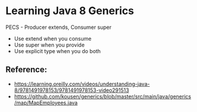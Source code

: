 # Learning Java 8 Generics

PECS - Producer extends, Consumer super
- Use extend when you consume
- Use super when you provide
- Use explicit type when you do both


## Reference:
- https://learning.oreilly.com/videos/understanding-java-8/9781491978153/9781491978153-video291513
- https://github.com/kousen/generics/blob/master/src/main/java/generics/map/MapEmployees.java
